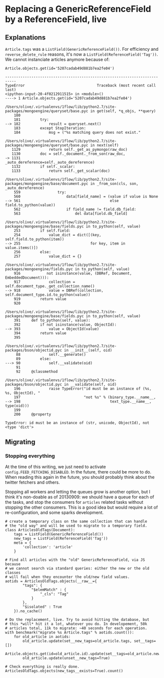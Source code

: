
# Replacing a GenericReferenceField by a ReferenceField, live

## Explanations

`Article.tags` was a `ListField(GenericReferenceField())`. For efficiency and `reverse_delete_rule` reasons, it's now a `ListField(ReferenceField('Tag'))`. We cannot instanciate articles anymore because of:

    Article.objects.get(id='5207cadab49d881b7ea2fe04')

    ---------------------------------------------------------------------------
    TypeError                                 Traceback (most recent call last)
    <ipython-input-20-4f0212911515> in <module>()
    ----> 1 Article.objects.get(id='5207cadab49d881b7ea2fe04')

    /Users/olive/.virtualenvs/1flow/lib/python2.7/site-packages/mongoengine/queryset/base.pyc in get(self, *q_objs, **query)
        180
        181         try:
    --> 182             result = queryset.next()
        183         except StopIteration:
        184             msg = ("%s matching query does not exist."

    /Users/olive/.virtualenvs/1flow/lib/python2.7/site-packages/mongoengine/queryset/base.pyc in next(self)
       1129             return self._get_as_pymongo(raw_doc)
       1130         doc = self._document._from_son(raw_doc,
    -> 1131                                        _auto_dereference=self._auto_dereference)
       1132         if self._scalar:
       1133             return self._get_scalar(doc)

    /Users/olive/.virtualenvs/1flow/lib/python2.7/site-packages/mongoengine/base/document.pyc in _from_son(cls, son, _auto_dereference)
        559                 try:
        560                     data[field_name] = (value if value is None
    --> 561                                         else field.to_python(value))
        562                     if field_name != field.db_field:
        563                         del data[field.db_field]

    /Users/olive/.virtualenvs/1flow/lib/python2.7/site-packages/mongoengine/base/fields.pyc in to_python(self, value)
        253         if self.field:
        254             value_dict = dict([(key, self.field.to_python(item))
    --> 255                                for key, item in value.items()])
        256         else:
        257             value_dict = {}

    /Users/olive/.virtualenvs/1flow/lib/python2.7/site-packages/mongoengine/fields.pyc in to_python(self, value)
        916            not isinstance(value, (DBRef, Document, EmbeddedDocument))):
        917             collection = self.document_type._get_collection_name()
    --> 918             value = DBRef(collection, self.document_type.id.to_python(value))
        919         return value
        920

    /Users/olive/.virtualenvs/1flow/lib/python2.7/site-packages/mongoengine/base/fields.pyc in to_python(self, value)
        391     def to_python(self, value):
        392         if not isinstance(value, ObjectId):
    --> 393             value = ObjectId(value)
        394         return value
        395

    /Users/olive/.virtualenvs/1flow/lib/python2.7/site-packages/bson/objectid.pyc in __init__(self, oid)
         88             self.__generate()
         89         else:
    ---> 90             self.__validate(oid)
         91
         92     @classmethod

    /Users/olive/.virtualenvs/1flow/lib/python2.7/site-packages/bson/objectid.pyc in __validate(self, oid)
        196             raise TypeError("id must be an instance of (%s, %s, ObjectId), "
        197                             "not %s" % (binary_type.__name__,
    --> 198                                         text_type.__name__, type(oid)))
        199
        200     @property

    TypeError: id must be an instance of (str, unicode, ObjectId), not <type 'dict'>

## Migrating

### Stopping everything

At the time of this writing, we just need to activate `config.FEED_FETCHING_DISABLED`. In the future, there could be more to do. When reading this again in the future, you should probably think about the twitter fetchers and others.

Stopping all workers and letting the queues grow is another option, but I think it's non-doable as of 20130909: we should have a queue for each of the tasks, and stop the consumers for `articles` related tasks without stopping the other consumers. This is a good idea but would require a lot of re-configuration, and some sparks development.


    # create a temporary class on the same collection that can handle
    # the "old way" and will be used to migrate to a temporary field.
    class ArticlesOldTags(Document):
        tags = ListField(GenericReferenceField())
        new_tags = ListField(ReferenceField('Tag'))
        meta = {
            'collection': 'article'
        }

    # Find all articles with the "old" GenericReferenceField, via JS because
    # we cannot search via standard queries: either the new or the old classes
    # will fail when they encounter the old/new field values.
    aotids = ArticlesOldTags.objects(__raw__={
            "tags": {
                "$elemMatch" : {
                    "_cls": "Tag"
                }
            },
            "$isolated" : True
        }).no_cache()

    # Do the replacement, live. Try to avoid hitting the database, but
    # this *will* hit it a lot, whatever you do. In developement, 50k
    # articles total, 11k to migrate: ~40 seconds for each operation.
    with benchmark("migrate %s Article.tags" % aotids.count()):
        for old_article in aotids:
            old_article.update(set__new_tags=old_article.tags, set__tags=[])
            Article.objects.get(id=old_article.id).update(set__tags=old_article.new_tags)
            old_article.update(unset__new_tags=True)

    # Check everything is really done.
    ArticlesOldTags.objects(new_tags__exists=True).count()
